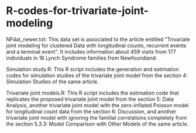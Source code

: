 # R-codes-for-trivariate-joint-modeling

NFdat_newer.txt: This data set is associated to the article entitled "Trivariate joint modeling for clustered Data with longitudinal counts, recurrent events and a terminal event". It includes information about 459 visits from 177 individuals in 18 Lynch Syndrome families from Newfoundland.

Simulation study.R: This R script includes the generation and estimation codes for simulation studies of the trivariate joint model from the section 4: Simulation Studies of the same article.

Trivariate joint models.R: This R script includes the estimation code that replicates the proposed trivariate joint model from the section 5: Data Analysis, another trivariate joint model with the zero-inflated Poisson model for longitudinal count data from the section 6: Discussion, and another trivariate joint model with ignoring the familial correlations completely from the section 5.3.3: Model Comparison with Other Models of the same article. 
